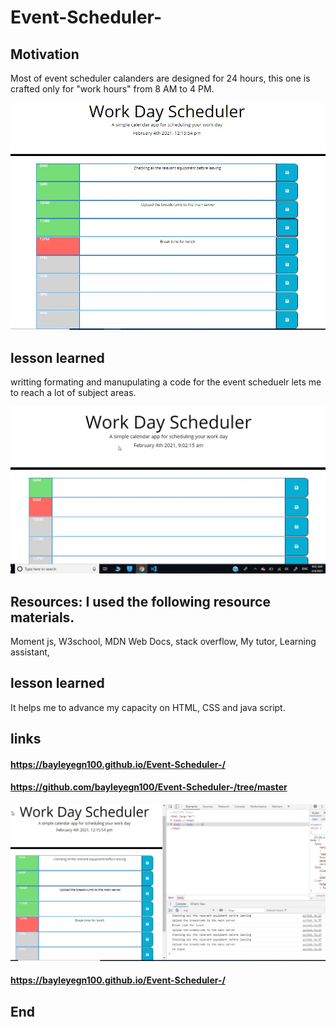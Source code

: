 # Event-Scheduler-
## Motivation
Most of event scheduler calanders are designed for 24 hours, this one is crafted only for "work hours" from 8 AM to 4 PM.

 ![work time calander](Images/Workdayscheduler.jpg)

## lesson learned 
writting formating and manupulating a code for the event scheduelr lets me to reach a lot of subject areas. 

 ![work time calander](Images/schedulerpic.jpg)

## Resources: I used the following resource materials. 
Moment js, 
W3school, 
MDN Web Docs, 
stack overflow, 
My tutor, 
Learning assistant,  
## lesson learned 
It helps me to advance my capacity on HTML, CSS and java script. 
## links 
#### https://bayleyegn100.github.io/Event-Scheduler-/
#### https://github.com/bayleyegn100/Event-Scheduler-/tree/master

 ![work time calander](Images/DayScheduler.jpg)

#### https://bayleyegn100.github.io/Event-Scheduler-/
 ## End

